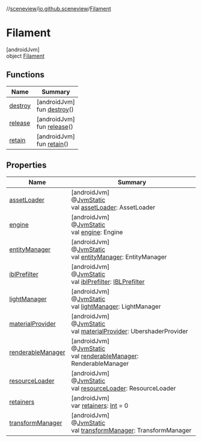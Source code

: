 //[sceneview](../../../index.md)/[io.github.sceneview](../index.md)/[Filament](index.md)

# Filament

[androidJvm]\
object [Filament](index.md)

## Functions

| Name | Summary |
|---|---|
| [destroy](destroy.md) | [androidJvm]<br>fun [destroy](destroy.md)() |
| [release](release.md) | [androidJvm]<br>fun [release](release.md)() |
| [retain](retain.md) | [androidJvm]<br>fun [retain](retain.md)() |

## Properties

| Name | Summary |
|---|---|
| [assetLoader](asset-loader.md) | [androidJvm]<br>@[JvmStatic](https://kotlinlang.org/api/latest/jvm/stdlib/kotlin.jvm/-jvm-static/index.html)<br>val [assetLoader](asset-loader.md): AssetLoader |
| [engine](engine.md) | [androidJvm]<br>@[JvmStatic](https://kotlinlang.org/api/latest/jvm/stdlib/kotlin.jvm/-jvm-static/index.html)<br>val [engine](engine.md): Engine |
| [entityManager](entity-manager.md) | [androidJvm]<br>@[JvmStatic](https://kotlinlang.org/api/latest/jvm/stdlib/kotlin.jvm/-jvm-static/index.html)<br>val [entityManager](entity-manager.md): EntityManager |
| [iblPrefilter](ibl-prefilter.md) | [androidJvm]<br>@[JvmStatic](https://kotlinlang.org/api/latest/jvm/stdlib/kotlin.jvm/-jvm-static/index.html)<br>val [iblPrefilter](ibl-prefilter.md): [IBLPrefilter](../../io.github.sceneview.environment/-i-b-l-prefilter/index.md) |
| [lightManager](light-manager.md) | [androidJvm]<br>@[JvmStatic](https://kotlinlang.org/api/latest/jvm/stdlib/kotlin.jvm/-jvm-static/index.html)<br>val [lightManager](light-manager.md): LightManager |
| [materialProvider](material-provider.md) | [androidJvm]<br>@[JvmStatic](https://kotlinlang.org/api/latest/jvm/stdlib/kotlin.jvm/-jvm-static/index.html)<br>val [materialProvider](material-provider.md): UbershaderProvider |
| [renderableManager](renderable-manager.md) | [androidJvm]<br>@[JvmStatic](https://kotlinlang.org/api/latest/jvm/stdlib/kotlin.jvm/-jvm-static/index.html)<br>val [renderableManager](renderable-manager.md): RenderableManager |
| [resourceLoader](resource-loader.md) | [androidJvm]<br>@[JvmStatic](https://kotlinlang.org/api/latest/jvm/stdlib/kotlin.jvm/-jvm-static/index.html)<br>val [resourceLoader](resource-loader.md): ResourceLoader |
| [retainers](retainers.md) | [androidJvm]<br>var [retainers](retainers.md): [Int](https://kotlinlang.org/api/latest/jvm/stdlib/kotlin/-int/index.html) = 0 |
| [transformManager](transform-manager.md) | [androidJvm]<br>@[JvmStatic](https://kotlinlang.org/api/latest/jvm/stdlib/kotlin.jvm/-jvm-static/index.html)<br>val [transformManager](transform-manager.md): TransformManager |
